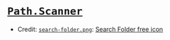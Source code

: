 ﻿# [`Path.Scanner`](../README.md "Utility")

- Credit: [`search-folder.png`](./Resources/search-folder.png "search-folder.png"): [Search Folder free icon](https://www.flaticon.com/free-icon/search-folder_12105572 "Search folder - Free ui icons")
